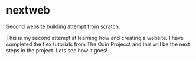 # nextweb
Second website building attempt from scratch.

This is my second attempt at learning how and creating a website.
I have completed the flex tutorials from The Odin Projecct and this will be the next steps in the project.
Lets see how it goes!

